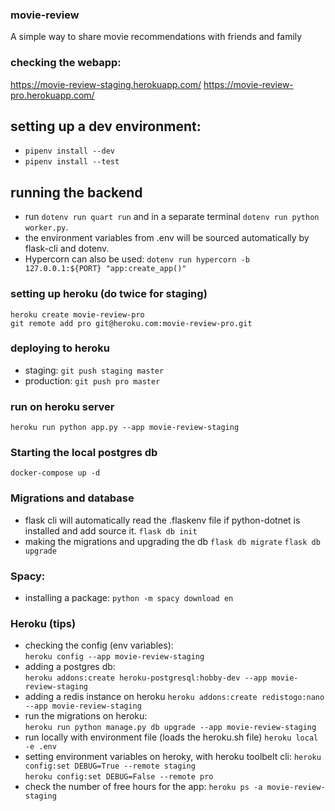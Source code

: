 ### movie-review
A simple way to share movie recommendations with friends and family

### checking the webapp:
https://movie-review-staging.herokuapp.com/
https://movie-review-pro.herokuapp.com/

## setting up a dev environment:
- `pipenv install --dev`
- `pipenv install --test`

## running the backend
- run `dotenv run quart run` and in a separate terminal `dotenv run python worker.py`.
- the environment variables from .env will be sourced automatically by flask-cli and dotenv.
- Hypercorn can also be used: `dotenv run hypercorn -b 127.0.0.1:${PORT} "app:create_app()"`

### setting up heroku (do twice for staging)
`heroku create movie-review-pro`  
`git remote add pro git@heroku.com:movie-review-pro.git`

### deploying to heroku
- staging: `git push staging master`  
- production: `git push pro master`

### run on heroku server
`heroku run python app.py --app movie-review-staging`

### Starting the local postgres db
`docker-compose up -d`

### Migrations and database
- flask cli will automatically read the .flaskenv file if python-dotnet is installed and add source it.
`flask db init`
- making the migrations and upgrading the db
`flask db migrate`
`flask db upgrade`

### Spacy:
- installing a package:
`python -m spacy download en`

### Heroku (tips)
- checking the config (env variables):  
`heroku config --app movie-review-staging`
- adding a postgres db:  
`heroku addons:create heroku-postgresql:hobby-dev --app movie-review-staging`
- adding a redis instance on heroku
`heroku addons:create redistogo:nano --app movie-review-staging`
- run the migrations on heroku:  
`heroku run python manage.py db upgrade --app movie-review-staging`
- run locally with environment file (loads the heroku.sh file)
`heroku local -e .env`
- setting environment variables on heroky, with heroku toolbelt cli: 
`heroku config:set DEBUG=True --remote staging`  
`heroku config:set DEBUG=False --remote pro`  
- check the number of free hours for the app:
`heroku ps -a movie-review-staging`

